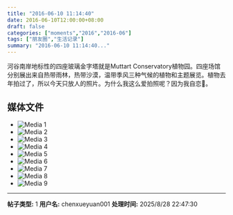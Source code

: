 ```yaml
---
title: "2016-06-10 11:14:40"
date: 2016-06-10T12:00:00+08:00
draft: false
categories: ["moments","2016","2016-06"]
tags: ["朋友圈","生活记录"]
summary: "2016-06-10 11:14:40..."
---
```


河谷南岸地标性的四座玻璃金字塔就是Muttart Conservatory植物园。四座场馆分别展出来自热带雨林，热带沙漠，温带季风三种气候的植物和主题展览。植物去年拍过了，所以今天只放人的照片。为什么我这么爱拍照呢？因为我自恋🌚。

## 媒体文件

- ![Media 1](/Moments/photos/2016-06-10/201606101114400.jpg)
- ![Media 2](/Moments/photos/2016-06-10/201606101114401.jpg)
- ![Media 3](/Moments/photos/2016-06-10/201606101114402.jpg)
- ![Media 4](/Moments/photos/2016-06-10/201606101114403.jpg)
- ![Media 5](/Moments/photos/2016-06-10/201606101114404.jpg)
- ![Media 6](/Moments/photos/2016-06-10/201606101114405.jpg)
- ![Media 7](/Moments/photos/2016-06-10/201606101114406.jpg)
- ![Media 8](/Moments/photos/2016-06-10/201606101114407.jpg)
- ![Media 9](/Moments/photos/2016-06-10/201606101114408.jpg)

---

**帖子类型:** 1
**用户名:** chenxueyuan001
**处理时间:** 2025/8/28 22:47:30